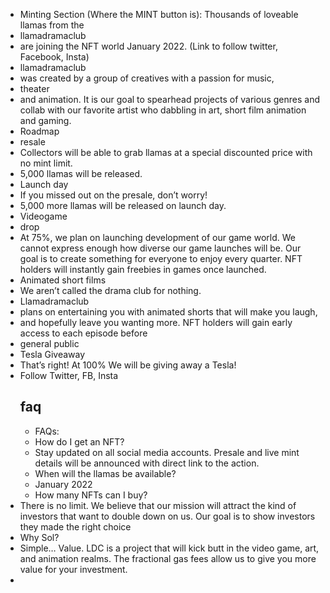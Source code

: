 - Minting Section (Where the MINT button is): Thousands of loveable llamas from the
- llamadramaclub
- are joining the NFT world January 2022. (Link to follow twitter, Facebook, Insta)
- llamadramaclub
- was created by a group of creatives with a passion for music,
- theater
- and animation. It is our goal to spearhead projects of various genres and collab with our favorite artist who dabbling in art, short film animation and gaming.
- Roadmap
- resale
- Collectors will be able to grab llamas at a special discounted price with no mint limit.
- 5,000 llamas will be released.
- Launch day
- If you missed out on the presale, don’t worry!
- 5,000 more llamas will be released on launch day.
- Videogame
- drop
- At 75%, we plan on launching development of our game world. We cannot express enough how diverse our game launches will be. Our goal is to create something for everyone to enjoy every quarter. NFT holders will instantly gain freebies in games once launched.
- Animated short films
- We aren’t called the drama club for nothing.
- Llamadramaclub
- plans on entertaining you with animated shorts that will make you laugh,
- and hopefully leave you wanting more. NFT holders will gain early access to each episode before
- general public
- Tesla Giveaway
- That’s right! At 100% We will be giving away a Tesla!
- Follow Twitter, FB, Insta
  ## faq
  - FAQs:
  - How do I get an NFT?
  - Stay updated on all social media accounts. Presale and live mint details will be announced with direct link to the action.
  - When will the llamas be available?
  - January 2022
  - How many NFTs can I buy?
- There is no limit. We believe that our mission will attract the kind of investors that want to double down on us. Our goal is to show investors they made the right choice
- Why Sol?
- Simple… Value. LDC is a project that will kick butt in the video game, art, and animation realms. The fractional gas fees allow us to give you more value for your investment.
-

